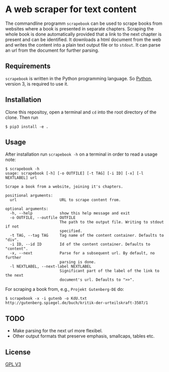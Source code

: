 A web scraper for text content
==============================

The commandline programm `scrapebook` can be used to scrape books from
websites where a book is presented in separate chapters. Scraping the
whole book is done automatically provided that a link to the next
chapter is present and can be identified. It downloads a html document
from the web and writes the content into a plain text output file or
to `stdout`. It can parse an url from the document for further
parsing.

## Requirements ##

`scrapebook` is written in the Python programming language. So
[Python](https://www.python.org/downloads/), version 3, is required to
use it.


## Installation ##

Clone this repositoy, open a terminal and `cd` into the root directory
of the clone. Then run

```shell
$ pip3 install -e .
```


## Usage ##

After installation run `scrapebook -h` on a terminal in order to read
a usage note:

```shell
$ scrapebook -h
usage: scrapebook [-h] [-o OUTFILE] [-t TAG] [-i ID] [-x] [-l NEXTLABEL] url

Scrape a book from a website, joining it's chapters.

positional arguments:
  url                   URL to scrape content from.

optional arguments:
  -h, --help            show this help message and exit
  -o OUTFILE, --outfile OUTFILE
						The path to the output file. Writing to stdout if not
						specified.
  -t TAG, --tag TAG     Tag name of the content container. Defaults to "div".
  -i ID, --id ID        Id of the content container. Defaults to "content".
  -x, --next            Parse for a subsequent url. By default, no further
						parsing is done.
  -l NEXTLABEL, --next-label NEXTLABEL
						Significant part of the label of the link to the next
						document's url. Defaults to ">>".
```

For scraping a book from, e.g., `Projekt Gutenberg-DE` do:


```shell
$ scrapebook -x -i gutenb -o KdU.txt http://gutenberg.spiegel.de/buch/kritik-der-urteilskraft-3507/1
```

## TODO ##

- Make parsing for the next url more flexibel.
- Other output formats that preserve emphasis, smallcaps, tables etc.

## License ##

[GPL V3](http://www.gnu.org/licenses/gpl-3.0.txt)
